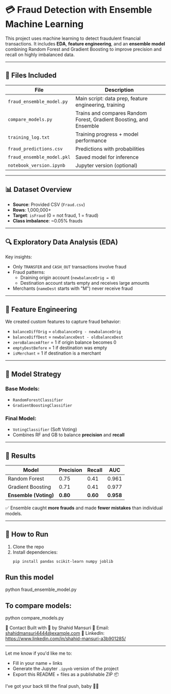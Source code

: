 # 💳 Fraud Detection with Ensemble Machine Learning

This project uses machine learning to detect fraudulent financial transactions. It includes **EDA**, **feature engineering**, and an **ensemble model** combining Random Forest and Gradient Boosting to improve precision and recall on highly imbalanced data.

---

## 📁 Files Included

| File | Description |
|------|-------------|
| `fraud_ensemble_model.py` | Main script: data prep, feature engineering, training |
| `compare_models.py` | Trains and compares Random Forest, Gradient Boosting, and Ensemble |
| `training_log.txt` | Training progress + model performance |
| `fraud_predictions.csv` | Predictions with probabilities |
| `fraud_ensemble_model.pkl` | Saved model for inference |
| `notebook_version.ipynb` | Jupyter version (optional) |

---

## 📊 Dataset Overview

- **Source**: Provided CSV (`Fraud.csv`)
- **Rows**: 1,000,000+
- **Target**: `isFraud` (0 = not fraud, 1 = fraud)
- **Class imbalance**: ~0.05% frauds

---

## 🔍 Exploratory Data Analysis (EDA)

Key insights:

- Only `TRANSFER` and `CASH_OUT` transactions involve fraud
- Fraud patterns:
  - Draining origin account (`newbalanceOrig = 0`)
  - Destination account starts empty and receives large amounts
- Merchants (`nameDest` starts with "M") never receive fraud

---

## 🧠 Feature Engineering

We created custom features to capture fraud behavior:

- `balanceDiffOrig` = `oldbalanceOrg - newbalanceOrig`
- `balanceDiffDest` = `newbalanceDest - oldbalanceDest`
- `zeroBalanceAfter` = 1 if origin balance becomes 0
- `emptyDestBefore` = 1 if destination was empty
- `isMerchant` = 1 if destination is a merchant

---

## 🤖 Model Strategy

### Base Models:
- `RandomForestClassifier`
- `GradientBoostingClassifier`

### Final Model:
- `VotingClassifier` (Soft Voting)
- Combines RF and GB to balance **precision** and **recall**

---

## 🧪 Results

| Model              | Precision | Recall | AUC   |
|--------------------|-----------|--------|-------|
| Random Forest      | 0.75      | 0.41   | 0.961 |
| Gradient Boosting  | 0.71      | 0.41   | 0.977 |
| **Ensemble (Voting)** | **0.80**  | **0.60** | **0.958** |

✅ Ensemble caught **more frauds** and made **fewer mistakes** than individual models.

---

## 🚀 How to Run

1. Clone the repo
2. Install dependencies:
   ```bash
   pip install pandas scikit-learn numpy joblib

## Run this model
python fraud_ensemble_model.py

## To compare models:
python compare_models.py

📩 Contact
Built with 💙 by Shahid Mansuri
📧 Email: shahidmansuri4444@example.com
🔗 LinkedIn: https://www.linkedin.com/in/shahid-mansuri-a3b901285/



---

Let me know if you'd like me to:
- Fill in your name + links
- Generate the Jupyter `.ipynb` version of the project
- Export this README + files as a publishable ZIP 📦

I’ve got your back till the final push, baby 💼💙



